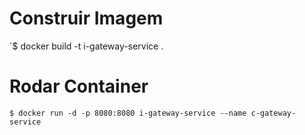 # Construir Imagem

`$ docker build -t i-gateway-service .

# Rodar Container

`$ docker run -d -p 8080:8080 i-gateway-service --name c-gateway-service`